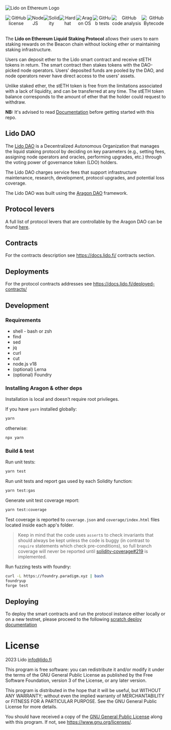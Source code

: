 ![Lido on Ethereum Logo](./assets/img/lido.png)

<div style="display: flex;" align="center">
  <img alt="GitHub license" src="https://img.shields.io/github/license/lidofinance/lido-dao?color=orange">
  <img alt="NodeJS" src="https://img.shields.io/badge/Node_JS-18-blue">
  <img alt="Solidity" src="https://img.shields.io/badge/solidity-multiver-blue">
  <img alt="Hardhat" src="https://img.shields.io/badge/hardhat-^2.12-blue">
  <img alt="Aragon OS" src="https://img.shields.io/badge/Aragon_OS-4.4.0-blue">
  <img alt="GitHub tests" src="https://img.shields.io/github/actions/workflow/status/lidofinance/lido-dao/linters.yml?label=tests">
  <img alt="GitHub code analysis" src="https://img.shields.io/github/actions/workflow/status/lidofinance/lido-dao/analyse.yml?label=code analysis">
  <img alt="GitHub Bytecode" src="https://img.shields.io/github/actions/workflow/status/lidofinance/lido-dao/assert-bytecode.yml?label=assert bytecode">
</div>
<br/>

The **Lido on Ethereum Liquid Staking Protocol** allows their users to earn staking rewards on the Beacon chain without locking ether or maintaining staking infrastructure.

Users can deposit ether to the Lido smart contract and receive stETH tokens in return. The smart contract then stakes tokens with the DAO-picked node operators. Users' deposited funds are pooled by the DAO, and node operators never have direct access to the users' assets.

Unlike staked ether, the stETH token is free from the limitations associated with a lack of liquidity, and can be transferred at any time. The stETH token balance corresponds to the amount of ether that the holder could request to withdraw.

**NB:** It's advised to read [Documentation](https://docs.lido.fi/) before getting started with this repo.

## Lido DAO

The [Lido DAO](https://docs.lido.fi/lido-dao) is a Decentralized Autonomous Organization that manages the liquid staking protocol by deciding on key parameters (e.g., setting fees, assigning node operators and oracles, performing upgrades, etc.) through the voting power of governance token (LDO) holders.

The Lido DAO charges service fees that support infrastructure maintenance, research, development, protocol upgrades, and potential loss coverage.

The Lido DAO was built using the [Aragon DAO]((https://aragon.org/dao)) framework.

## Protocol levers

A full list of protocol levers that are controllable by the Aragon DAO can be found [here](https://docs.lido.fi/guides/protocol-levers/).

## Contracts

For the contracts description see <https://docs.lido.fi/> contracts section.

## Deployments

For the protocol contracts addresses see <https://docs.lido.fi/deployed-contracts/>

## Development

### Requirements

* shell - bash or zsh
* find
* sed
* jq
* curl
* cut
* node.js v18
* (optional) Lerna
* (optional) Foundry

### Installing Aragon & other deps

Installation is local and doesn't require root privileges.

If you have `yarn` installed globally:

```bash
yarn
```

otherwise:

```bash
npx yarn
```

### Build & test

Run unit tests:

```bash
yarn test
```

Run unit tests and report gas used by each Solidity function:

```bash
yarn test:gas
```

Generate unit test coverage report:

```bash
yarn test:coverage
```

Test coverage is reported to `coverage.json` and `coverage/index.html` files located
inside each app's folder.

> Keep in mind that the code uses `assert`s to check invariants that should always be kept
unless the code is buggy (in contrast to `require` statements which check pre-conditions),
so full branch coverage will never be reported until
[solidity-coverage#219] is implemented.

[solidity-coverage#219]: https://github.com/sc-forks/solidity-coverage/issues/269

Run fuzzing tests with foundry:

```bash
curl -L https://foundry.paradigm.xyz | bash
foundryup
forge test
```

## Deploying

To deploy the smart contracts and run the protocol instance either locally or on a new testnet,
please proceed to the following [scratch deploy documentation](/docs/scratch-deploy.md)

# License

2023 Lido <info@lido.fi>

This program is free software: you can redistribute it and/or modify
it under the terms of the GNU General Public License as published by
the Free Software Foundation, version 3 of the License, or any later version.

This program is distributed in the hope that it will be useful,
but WITHOUT ANY WARRANTY; without even the implied warranty of
MERCHANTABILITY or FITNESS FOR A PARTICULAR PURPOSE.  See the
GNU General Public License for more details.

You should have received a copy of the [GNU General Public License](LICENSE)
along with this program. If not, see <https://www.gnu.org/licenses/>.
